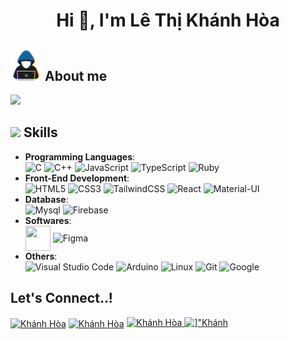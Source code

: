 <h1 align="center">Hi 👋, I'm Lê Thị Khánh Hòa</h1>

## <picture><img src = "https://github.com/0xAbdulKhalid/0xAbdulKhalid/raw/main/assets/mdImages/about_me.gif" width = 50px></picture> **About me**
<img src="https://user-images.githubusercontent.com/73097560/115834477-dbab4500-a447-11eb-908a-139a6edaec5c.gif"><br>
## <img src="https://media2.giphy.com/media/QssGEmpkyEOhBCb7e1/giphy.gif?cid=ecf05e47a0n3gi1bfqntqmob8g9aid1oyj2wr3ds3mg700bl&rid=giphy.gif" width ="25"><b> Skills</b><br>
<p align="center">
    
- **Programming Languages**:<br>
    ![C](https://img.shields.io/badge/C%20-%232370ED.svg?style=for-the-badge&logo=c&logoColor=white)
    ![C++](https://img.shields.io/badge/C++%20-%2300599C.svg?style=for-the-badge&logo=c%2B%2B&logoColor=white)
    ![JavaScript](https://img.shields.io/badge/JavaScript%20-%23F7DF1E.svg?style=for-the-badge&logo=javascript&logoColor=black)
    <img src="https://img.shields.io/badge/-TypeScript-000?&logo=TypeScript&logoColor=007ACC" alt="TypeScript" height="28"/>
    <img src="https://www.vectorlogo.zone/logos/ruby-lang/ruby-lang-ar21.png" alt="Ruby" height="32"/><br> 
- **Front-End Development**:<br>
   ![HTML5](https://img.shields.io/badge/HTML5%20-%23E34F26.svg?style=for-the-badge&logo=html5&logoColor=white)
   ![CSS3](https://img.shields.io/badge/CSS%20-%231572B6.svg?style=for-the-badge&logo=css3&logoColor=white)
   ![TailwindCSS](https://img.shields.io/badge/tailwindcss-%2338B2AC.svg?style=for-the-badge&logo=tailwind-css&logoColor=white)
   ![React](https://img.shields.io/badge/react-%2320232a.svg?style=for-the-badge&logo=react&logoColor=%2361DAFB)
   <img src="https://img.shields.io/badge/-Material--UI-000?&logo=Material-UI" alt="Material-UI" height="28"/><br>
- **Database**:<br>
   ![Mysql](https://img.icons8.com/color/48/000000/mysql-logo.png)
   ![Firebase](https://img.icons8.com/color/48/000000/firebase.png)<br>
- **Softwares**:<br>
  <img align="center" src="https://cdn.freelogovectors.net/wp-content/uploads/2020/07/Adobe-xd-logo.png" alt="" height="40" width="40" />
  <img align="center" src="https://www.vectorlogo.zone/logos/figma/figma-icon.svg" alt="Figma" height="40" width="40" /><br>
- **Others**:<br>
    ![Visual Studio Code](https://img.shields.io/badge/Visual%20Studio%20Code-0078d7.svg?style=for-the-badge&logo=visual-studio-code&logoColor=white)
    <img src="https://upload.wikimedia.org/wikipedia/commons/thumb/8/87/Arduino_Logo.svg/2560px-Arduino_Logo.svg.png" alt="Arduino" height="28" />
    ![Linux](https://img.shields.io/badge/Linux-FCC624?style=for-the-badge&logo=linux&logoColor=black)
    ![Git](https://img.shields.io/badge/git-%23F05033.svg?style=for-the-badge&logo=git&logoColor=white)
    ![Google](https://img.shields.io/badge/google-%234285F4.svg?style=for-the-badge&logo=google&logoColor=white)</p>
## <b> Let's Connect..!</b>
<p align="left">
  <a href="https://www.facebook.com/LKhanhHoa" target="blank"><img align="center"
      src="https://raw.githubusercontent.com/rahuldkjain/github-profile-readme-generator/master/src/images/icons/Social/facebook.svg"
      alt="Khánh Hòa" height="30" width="40" /></a>
  <a href="https://www.instagram.com/khanhhoa_kazu/" target="blank"><img align="center"
      src="https://raw.githubusercontent.com/rahuldkjain/github-profile-readme-generator/master/src/images/icons/Social/instagram.svg"
      alt="Khánh Hòa" height="30" width="40" /></a>
 <a href="mailto:lehoa7439@gmail.com" target="_blank"><img align="center" 
      src=https://img.shields.io/badge/gmail-%2300acee.svg?color=EA4335&style=for-the-badge&logo=gmail&logoColor=white 
      alt="Khánh Hòa" style="margin-bottom: 5px;" />
 <a href="https://github.com/hoakhanhhl" target="_blank"><img align="center" 
      src=https://img.shields.io/badge/github-%2300acee.svg?color=181717&style=for-the-badge&logo=github&logoColor=white 
   alt=]"Khánh Hòa" style="margin-bottom: 5px;" />
</p>
